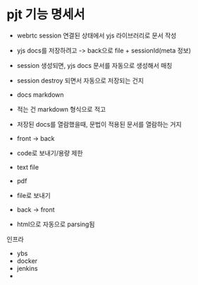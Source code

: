 # pjt 기능 명세서

- webrtc session 연결된 상태에서 yjs 라이브러리로 문서 작성
- yjs docs를 저장하려고 -> back으로 file + sessionId(meta 정보)
- session 생성되면, yjs docs 문서를 자동으로 생성해서 매칭
- session destroy 되면서 자동으로 저장되는 건지

- docs markdown
- 적는 건 markdown 형식으로 적고
- 저장된 docs를 열람했을때, 문법이 적용된 문서를 열람하는 거지

- front -> back
- code로 보내기/용량 제한
- text file
- pdf
- file로 보내기

- back -> front
- html으로 자동으로 parsing됨


인프라
- ybs
- docker
- jenkins
- 